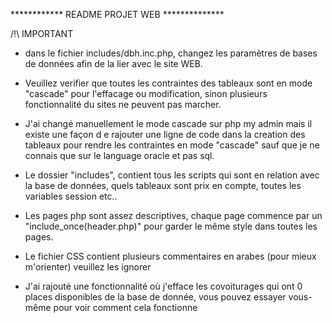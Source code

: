 ************ README PROJET WEB **************

/!\ IMPORTANT

- dans le fichier includes/dbh.inc.php, changez les paramètres de bases de données
afin de la lier avec le site WEB.

- Veuillez verifier que toutes les contraintes des tableaux sont en mode "cascade" pour l'effacage
ou modification, sinon plusieurs fonctionnalité du sites ne peuvent pas marcher.

- J'ai changé manuellement le mode cascade sur php my admin mais il existe une façon d e rajouter une 
ligne de code dans la creation des tableaux pour rendre les contraintes en mode "cascade" sauf que je ne connais 
que sur le language oracle et pas sql.





- Le dossier "includes", contient tous les scripts qui sont en relation avec la base
de données, quels tableaux sont prix en compte, toutes les variables session etc..

- Les pages php sont assez descriptives, chaque page commence par un "include_once(header.php)"
pour garder le même style dans toutes les pages.

- Le fichier CSS contient plusieurs commentaires en arabes (pour mieux m'orienter) veuillez les ignorer

- J'ai rajouté une fonctionnalité où j'efface les covoiturages qui ont 0 places disponibles de la base
de donnée, vous pouvez essayer vous-même pour voir comment cela fonctionne
